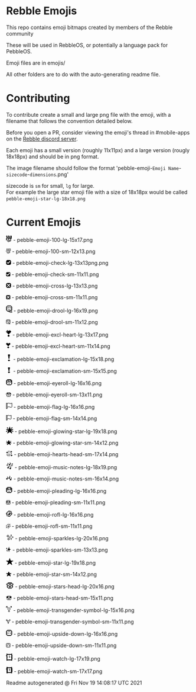 # Rebble Emojis

This repo contains emoji bitmaps created by members of the Rebble community

These will be used in RebbleOS, or potentially a language pack for PebbleOS.

Emoji files are in emojis/

All other folders are to do with the auto-generating readme file.

# Contributing

To contribute create a small and large png file with the emoji, with a filename that follows the convention detailed below.    

Before you open a PR, consider viewing the emoji's thread in \#mobile-apps on the [Rebble discord server](https://rebble.io/discord).   

Each emoji has a small version (roughly 11x11px) and a large version (rougly 18x18px) and should be in png format.   

The image filename should follow the format 'pebble-emoji-`Emoji Name`-`sizecode`-`dimensions`.png'   

sizecode is `sm` for small, `lg` for large.   
For example the large star emoji file with a size of 18x18px would be called `pebble-emoji-star-lg-18x18.png`

# Current Emojis

![](emoji/pebble-emoji-100-lg-15x17.png) - pebble-emoji-100-lg-15x17.png
   
![](emoji/pebble-emoji-100-sm-12x13.png) - pebble-emoji-100-sm-12x13.png
   
![](emoji/pebble-emoji-check-lg-13x13png.png) - pebble-emoji-check-lg-13x13png.png
   
![](emoji/pebble-emoji-check-sm-11x11.png) - pebble-emoji-check-sm-11x11.png
   
![](emoji/pebble-emoji-cross-lg-13x13.png) - pebble-emoji-cross-lg-13x13.png
   
![](emoji/pebble-emoji-cross-sm-11x11.png) - pebble-emoji-cross-sm-11x11.png
   
![](emoji/pebble-emoji-drool-lg-16x19.png) - pebble-emoji-drool-lg-16x19.png
   
![](emoji/pebble-emoji-drool-sm-11x12.png) - pebble-emoji-drool-sm-11x12.png
   
![](emoji/pebble-emoji-excl-heart-lg-13x17.png) - pebble-emoji-excl-heart-lg-13x17.png
   
![](emoji/pebble-emoji-excl-heart-sm-11x14.png) - pebble-emoji-excl-heart-sm-11x14.png
   
![](emoji/pebble-emoji-exclamation-lg-15x18.png) - pebble-emoji-exclamation-lg-15x18.png
   
![](emoji/pebble-emoji-exclamation-sm-15x15.png) - pebble-emoji-exclamation-sm-15x15.png
   
![](emoji/pebble-emoji-eyeroll-lg-16x16.png) - pebble-emoji-eyeroll-lg-16x16.png
   
![](emoji/pebble-emoji-eyeroll-sm-13x11.png) - pebble-emoji-eyeroll-sm-13x11.png
   
![](emoji/pebble-emoji-flag-lg-16x16.png) - pebble-emoji-flag-lg-16x16.png
   
![](emoji/pebble-emoji-flag-sm-14x14.png) - pebble-emoji-flag-sm-14x14.png
   
![](emoji/pebble-emoji-glowing-star-lg-19x18.png) - pebble-emoji-glowing-star-lg-19x18.png
   
![](emoji/pebble-emoji-glowing-star-sm-14x12.png) - pebble-emoji-glowing-star-sm-14x12.png
   
![](emoji/pebble-emoji-hearts-head-sm-17x14.png) - pebble-emoji-hearts-head-sm-17x14.png
   
![](emoji/pebble-emoji-music-notes-lg-18x19.png) - pebble-emoji-music-notes-lg-18x19.png
   
![](emoji/pebble-emoji-music-notes-sm-16x14.png) - pebble-emoji-music-notes-sm-16x14.png
   
![](emoji/pebble-emoji-pleading-lg-16x16.png) - pebble-emoji-pleading-lg-16x16.png
   
![](emoji/pebble-emoji-pleading-sm-11x11.png) - pebble-emoji-pleading-sm-11x11.png
   
![](emoji/pebble-emoji-rofl-lg-16x16.png) - pebble-emoji-rofl-lg-16x16.png
   
![](emoji/pebble-emoji-rofl-sm-11x11.png) - pebble-emoji-rofl-sm-11x11.png
   
![](emoji/pebble-emoji-sparkles-lg-20x16.png) - pebble-emoji-sparkles-lg-20x16.png
   
![](emoji/pebble-emoji-sparkles-sm-13x13.png) - pebble-emoji-sparkles-sm-13x13.png
   
![](emoji/pebble-emoji-star-lg-19x18.png) - pebble-emoji-star-lg-19x18.png
   
![](emoji/pebble-emoji-star-sm-14x12.png) - pebble-emoji-star-sm-14x12.png
   
![](emoji/pebble-emoji-stars-head-lg-20x16.png) - pebble-emoji-stars-head-lg-20x16.png
   
![](emoji/pebble-emoji-stars-head-sm-15x11.png) - pebble-emoji-stars-head-sm-15x11.png
   
![](emoji/pebble-emoji-transgender-symbol-lg-15x16.png) - pebble-emoji-transgender-symbol-lg-15x16.png
   
![](emoji/pebble-emoji-transgender-symbol-sm-11x11.png) - pebble-emoji-transgender-symbol-sm-11x11.png
   
![](emoji/pebble-emoji-upside-down-lg-16x16.png) - pebble-emoji-upside-down-lg-16x16.png
   
![](emoji/pebble-emoji-upside-down-sm-11x11.png) - pebble-emoji-upside-down-sm-11x11.png
   
![](emoji/pebble-emoji-watch-lg-17x19.png) - pebble-emoji-watch-lg-17x19.png
   
![](emoji/pebble-emoji-watch-sm-17x17.png) - pebble-emoji-watch-sm-17x17.png
   
   

Readme autogenerated @ Fri Nov 19 14:08:17 UTC 2021
